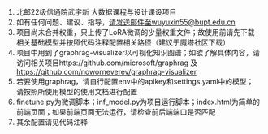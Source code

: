 1. 北邮22级信通院武宇新 大数据课程与设计课设项目
2. 如有任何问题、建议、指导，请发送邮件至wuyuxin55@bupt.edu.cn
3. 项目尚未合并权重，只上传了LoRA微调的少量权重文件；故使用前请先下载相关基础模型并按照代码注释配置相关路径（建议于魔塔社区下载）
4. 项目中用到了graphrag-visualizer以可视化知识图谱；如欲了解具体内容，请访问相关项目https://github.com/microsoft/graphrag 及  https://github.com/noworneverev/graphrag-visualizer
5. 若要使用graphrag，请自行配置env中的apikey和settings.yaml中的模型；请按照所使用模型的使用文档进行配置
6. finetune.py为微调脚本；inf_model.py为项目运行脚本；index.html为简单的前端页面；如果前端页面无法运行，请检查前后端端口是否匹配
7. 其余配置请见代码注释
